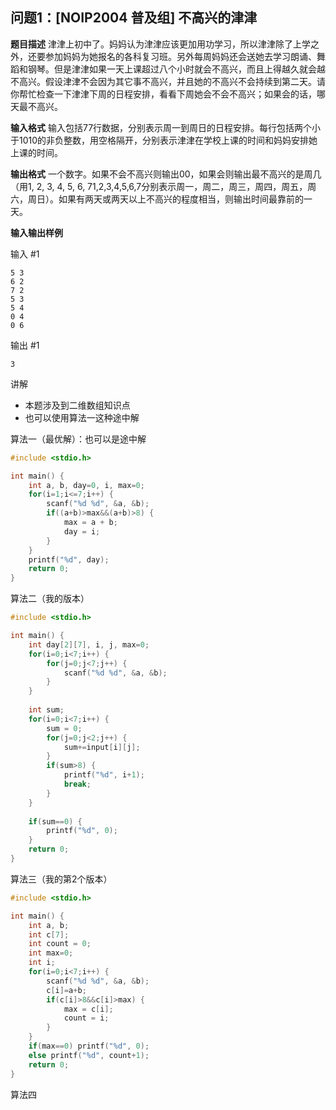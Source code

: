 ## 问题1：[NOIP2004 普及组] 不高兴的津津

**题目描述**
津津上初中了。妈妈认为津津应该更加用功学习，所以津津除了上学之外，还要参加妈妈为她报名的各科复习班。另外每周妈妈还会送她去学习朗诵、舞蹈和钢琴。但是津津如果一天上课超过八个小时就会不高兴，而且上得越久就会越不高兴。假设津津不会因为其它事不高兴，并且她的不高兴不会持续到第二天。请你帮忙检查一下津津下周的日程安排，看看下周她会不会不高兴；如果会的话，哪天最不高兴。

**输入格式**
输入包括77行数据，分别表示周一到周日的日程安排。每行包括两个小于1010的非负整数，用空格隔开，分别表示津津在学校上课的时间和妈妈安排她上课的时间。

**输出格式**
一个数字。如果不会不高兴则输出00，如果会则输出最不高兴的是周几（用1, 2, 3, 4, 5, 6, 71,2,3,4,5,6,7分别表示周一，周二，周三，周四，周五，周六，周日）。如果有两天或两天以上不高兴的程度相当，则输出时间最靠前的一天。

**输入输出样例**

输入 #1

```
5 3
6 2
7 2
5 3
5 4
0 4
0 6
```

输出 #1

```
3
```



讲解

* 本题涉及到二维数组知识点
* 也可以使用算法一这种途中解



算法一（最优解）：也可以是途中解

```C
#include <stdio.h>

int main() {
    int a, b, day=0, i, max=0;
    for(i=1;i<=7;i++) {
        scanf("%d %d", &a, &b);
        if((a+b)>max&&(a+b)>8) {
            max = a + b;
            day = i;
        }
    }
    printf("%d", day);
    return 0;
}
```



算法二（我的版本）

```C
#include <stdio.h>

int main() {
    int day[2][7], i, j, max=0;
    for(i=0;i<7;i++) {
        for(j=0;j<7;j++) {
            scanf("%d %d", &a, &b);
        }
    }
	
    int sum;
	for(i=0;i<7;i++) {
		sum = 0;
		for(j=0;j<2;j++) {
			sum+=input[i][j];
		}
		if(sum>8) {
			printf("%d", i+1);
			break;
		}
	}
	
	if(sum==0) {
		printf("%d", 0);
	}
    return 0;
}
```







算法三（我的第2个版本）

```C
#include <stdio.h>

int main() {
	int a, b;
	int c[7];
	int count = 0;
	int max=0;
	int i;
	for(i=0;i<7;i++) {
		scanf("%d %d", &a, &b);
		c[i]=a+b;
		if(c[i]>8&&c[i]>max) {
			max = c[i];
			count = i;
		}
	}
	if(max==0) printf("%d", 0);
	else printf("%d", count+1);
	return 0;
}
```







算法四



